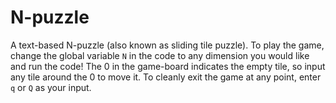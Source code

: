 # N-puzzle

A text-based N-puzzle (also known as sliding tile puzzle). To play the game, change the global variable `N` in the code to any dimension you would like and run the code! The 0 in the game-board indicates the empty tile, so input any tile around the 0 to move it. To cleanly exit the game at any point, enter `q` or `Q` as your input.
